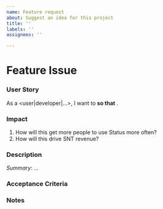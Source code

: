 ```yaml
---
name: Feature request
about: Suggest an idea for this project
title: ''
labels: ''
assignees: ''

---
```


# Feature Issue

[comment]: # (Please replace ... with your information. Remove < and >)

### User Story

As a <user|developer|...>, I want to <task> **so that** <goal>. 

### Impact

1)  How will this get more people to use Status more often?
2)  How will this drive SNT revenue?

### Description

[comment]: # (Describe the feature you would like and include designs and Figma links if available.)
[comment]: # (Describe the use cases the implementation should cover. E.g. New users, existing users, public chat, group chat, etc)
*Summary*: ...

### Acceptance Criteria

[comment]: # (Rules for the future PR to be accepted.)

### Notes

[comment]: # (For the developer who will implement. Include planning poker estimates, guidance, etc.)
